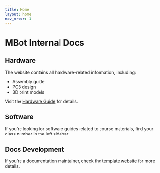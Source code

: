```yaml
---
title: Home
layout: home
nav_order: 1
---
```


# MBot Internal Docs

## Hardware
The website contains all hardware-related information, including:
- Assembly guide
- PCB design
- 3D print models

Visit the [Hardware  Guide](/docs/hardware/index) for details.

## Software

If you're looking for software guides related to course materials, find your class number in the left sidebar.

## Docs Development
If you're a documentation maintainer, check the [template website](https://mbot-internal-docs.github.io/mbot-internal-docs-template/docs/getting-started.html) for more details.